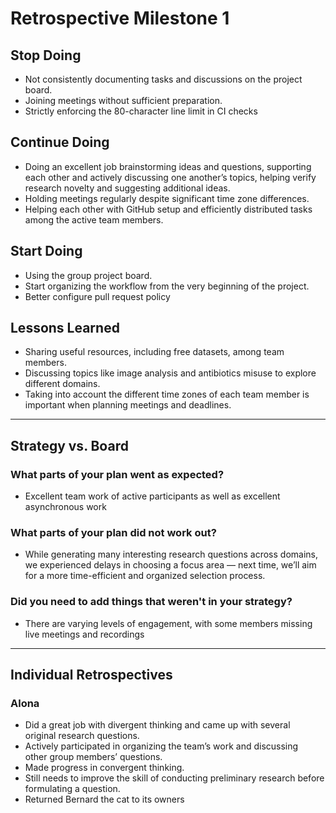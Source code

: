 # Retrospective Milestone 1

## Stop Doing

- Not consistently documenting tasks and discussions on the project board.  
- Joining meetings without sufficient preparation.
- Strictly enforcing the 80-character line limit in CI checks

## Continue Doing

- Doing an excellent job brainstorming ideas and questions, supporting
each other and actively discussing one another’s topics, helping
verify research novelty and suggesting additional ideas.  
- Holding meetings regularly despite significant time zone
differences.  
- Helping each other with GitHub setup and efficiently distributed tasks
among the active team members.  

## Start Doing

- Using the group project board.
- Start organizing the workflow from the very beginning of the project.
- Better configure pull request policy

## Lessons Learned

- Sharing useful resources, including free datasets, among team members.  
- Discussing topics like image analysis and antibiotics misuse to explore
different domains.
- Taking into account the different time zones of each team member is
important when planning meetings and deadlines.
  
---

## Strategy vs. Board

### What parts of your plan went as expected?

- Excellent team work of active participants as well as excellent asynchronous work
  
### What parts of your plan did not work out?

- While generating many interesting research questions across domains, we
experienced delays in choosing a focus area — next time, we’ll aim for a
more time-efficient and organized selection process.

### Did you need to add things that weren't in your strategy?

- There are varying levels of engagement, with some members missing live
meetings and recordings

---

## Individual Retrospectives

### Alona

- Did a great job with divergent thinking and came up with several  
  original research questions.  
- Actively participated in organizing the team’s work and discussing  
  other group members’ questions.  
- Made progress in convergent thinking.  
- Still needs to improve the skill of conducting preliminary research before formulating a question.  
- Returned Bernard the cat to its owners
